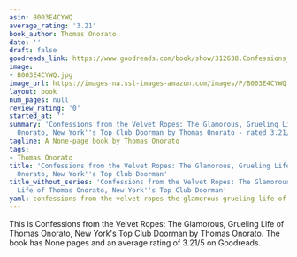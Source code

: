 ```yaml
---
asin: B003E4CYWQ
average_rating: '3.21'
book_author: Thomas Onorato
date: ''
draft: false
goodreads_link: https://www.goodreads.com/book/show/312638.Confessions_from_the_Velvet_Ropes
image:
- B003E4CYWQ.jpg
image_url: https://images-na.ssl-images-amazon.com/images/P/B003E4CYWQ.01._SCLZZZZZZZ.jpg
layout: book
num_pages: null
review_rating: '0'
started_at: ''
summary: 'Confessions from the Velvet Ropes: The Glamorous, Grueling Life of Thomas
  Onorato, New York''s Top Club Doorman by Thomas Onorato - rated 3.21/5 on Goodreads'
tagline: A None-page book by Thomas Onorato
tags:
- Thomas Onorato
title: 'Confessions from the Velvet Ropes: The Glamorous, Grueling Life of Thomas
  Onorato, New York''s Top Club Doorman'
title_without_series: 'Confessions from the Velvet Ropes: The Glamorous, Grueling
  Life of Thomas Onorato, New York''s Top Club Doorman'
yaml: confessions-from-the-velvet-ropes-the-glamorous-grueling-life-of-thomas-onorato-new-york-s-top-club-doorman
---
```


This is Confessions from the Velvet Ropes: The Glamorous, Grueling Life of Thomas Onorato, New York's Top Club Doorman by Thomas Onorato. The book has None pages and an average rating of 3.21/5 on Goodreads.